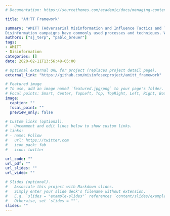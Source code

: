 ```yaml
---
# Documentation: https://sourcethemes.com/academic/docs/managing-content/

title: "AM!TT Framework"

summary: "AMITT (Adversarial Misinformation and Influence Tactics and Techniques) framework for describing disinformation incidents.
Disinformation campaigns have commonly used processes and techniques. We can organize these techniques into tactical stages - a chronology of events called a kill chain."
authors: ["sj_terp", "pablo_breuer"]
tags: 
- AMITT
- Disinformation
categories: []
date: 2020-02-11T13:56:48-05:00

# Optional external URL for project (replaces project detail page).
external_link: "https://github.com/misinfosecproject/amitt_framework"

# Featured image
# To use, add an image named `featured.jpg/png` to your page's folder.
# Focal points: Smart, Center, TopLeft, Top, TopRight, Left, Right, BottomLeft, Bottom, BottomRight.
image:
  caption: ""
  focal_point: ""
  preview_only: false

# Custom links (optional).
#   Uncomment and edit lines below to show custom links.
# links:
# - name: Follow
#   url: https://twitter.com
#   icon_pack: fab
#   icon: twitter

url_code: ""
url_pdf: ""
url_slides: ""
url_video: ""

# Slides (optional).
#   Associate this project with Markdown slides.
#   Simply enter your slide deck's filename without extension.
#   E.g. `slides = "example-slides"` references `content/slides/example-slides.md`.
#   Otherwise, set `slides = ""`.
slides: ""
---
```

